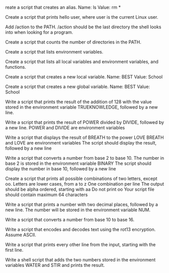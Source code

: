 reate a script that creates an alias.
Name: ls
Value: rm *

Create a script that prints hello user, where user is the current Linux user.

Add /action to the PATH. /action should be the last directory the shell looks into when looking for a program.

Create a script that counts the number of directories in the PATH.

Create a script that lists environment variables.

Create a script that lists all local variables and environment variables, and functions.

Create a script that creates a new local variable.
Name: BEST
Value: School

Create a script that creates a new global variable.
Name: BEST
Value: School

Write a script that prints the result of the addition of 128 with the value stored in the environment variable TRUEKNOWLEDGE, followed by a new line.

Write a script that prints the result of POWER divided by DIVIDE, followed by a new line.
POWER and DIVIDE are environment variables

Write a script that displays the result of BREATH to the power LOVE
BREATH and LOVE are environment variables
The script should display the result, followed by a new line

Write a script that converts a number from base 2 to base 10.
The number in base 2 is stored in the environment variable BINARY
The script should display the number in base 10, followed by a new line

Create a script that prints all possible combinations of two letters, except oo.
Letters are lower cases, from a to z
One combination per line
The output should be alpha ordered, starting with aa
Do not print oo
Your script file should contain maximum 64 characters

Write a script that prints a number with two decimal places, followed by a new line.
The number will be stored in the environment variable NUM.

Write a script that converts a number from base 10 to base 16.

Write a script that encodes and decodes text using the rot13 encryption. Assume ASCII.

Write a script that prints every other line from the input, starting with the first line.

Write a shell script that adds the two numbers stored in the environment variables WATER and STIR and prints the result.


